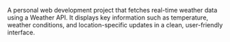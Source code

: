 A personal web development project that fetches real-time weather data using a Weather API. It displays key information such as temperature, weather conditions, and location-specific updates in a clean, user-friendly interface.
